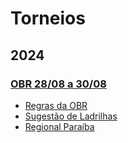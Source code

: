 # Torneios

## 2024

### [OBR 28/08 a 30/08](https://obr.robocup.org.br/)
- [Regras da OBR](https://obr.robocup.org.br/wp-content/uploads/2024/03/2024-Manual-de-Regras-e-Instrucoes-Regional_Estadual-Resgate.pdf)
- [Sugestão de Ladrilhas](https://obr.robocup.org.br/wp-content/uploads/2024/03/Robotica-de-Resgate-Sugestoes-de-Ladrilhos.pdf)
- [Regional Paraíba](https://obr.robocup.org.br/paraiba/)
